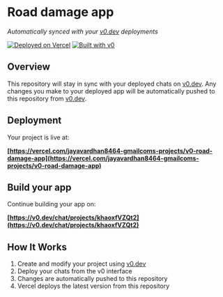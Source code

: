 # Road damage app

*Automatically synced with your [v0.dev](https://v0.dev) deployments*

[![Deployed on Vercel](https://img.shields.io/badge/Deployed%20on-Vercel-black?style=for-the-badge&logo=vercel)](https://vercel.com/jayavardhan8464-gmailcoms-projects/v0-road-damage-app)
[![Built with v0](https://img.shields.io/badge/Built%20with-v0.dev-black?style=for-the-badge)](https://v0.dev/chat/projects/khaoxfVZQt2)

## Overview

This repository will stay in sync with your deployed chats on [v0.dev](https://v0.dev).
Any changes you make to your deployed app will be automatically pushed to this repository from [v0.dev](https://v0.dev).

## Deployment

Your project is live at:

**[https://vercel.com/jayavardhan8464-gmailcoms-projects/v0-road-damage-app](https://vercel.com/jayavardhan8464-gmailcoms-projects/v0-road-damage-app)**

## Build your app

Continue building your app on:

**[https://v0.dev/chat/projects/khaoxfVZQt2](https://v0.dev/chat/projects/khaoxfVZQt2)**

## How It Works

1. Create and modify your project using [v0.dev](https://v0.dev)
2. Deploy your chats from the v0 interface
3. Changes are automatically pushed to this repository
4. Vercel deploys the latest version from this repository